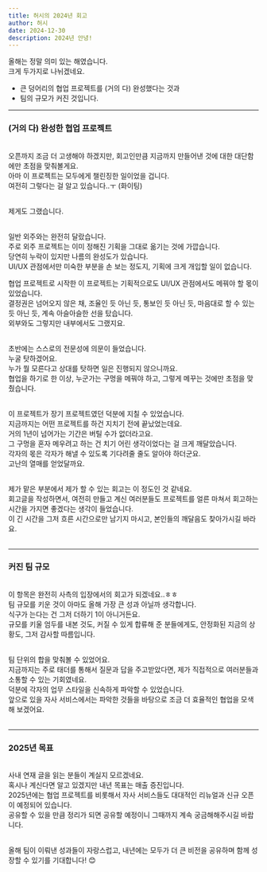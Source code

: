 ```yaml
---
title: 허시의 2024년 회고
author: 허시
date: 2024-12-30
description: 2024년 안녕!
---
```


올해는 정말 의미 있는 해였습니다.<br>
크게 두가지로 나뉘겠네요.<br>
* 큰 덩어리의 협업 프로젝트를 (거의 다) 완성했다는 것과
* 팀의 규모가 커진 것입니다.<br>

---
### (거의 다) 완성한 협업 프로젝트
<br>
오픈까지 조금 더 고생해야 하겠지만, 회고인만큼 지금까지 만들어낸 것에 대한 대단함에만 초점을 맞춰볼게요.<br>
아마 이 프로젝트는 모두에게 챌린징한 일이었을 겁니다.<br>
여전히 그렇다는 걸 알고 있습니다..ㅜ (화이팅)<br><br>

제게도 그랬습니다.<br><br>

일반 외주와는 완전히 달랐습니다.<br>
주로 외주 프로젝트는 이미 정해진 기획을 그대로 옮기는 것에 가깝습니다.<br>
당연히 누락이 있지만 나름의 완성도가 있습니다.<br>
UI/UX 관점에서만 미숙한 부분을 손 보는 정도지, 기획에 크게 개입할 일이 없습니다.<br>

협업 프로젝트로 시작한 이 프로젝트는 기획적으로도 UI/UX 관점에서도 메꿔야 할 몫이 있었습니다.<br>
결정권은 넘어오지 않은 채, 조율인 듯 아닌 듯, 통보인 듯 아닌 듯, 마음대로 할 수 있는 듯 아닌 듯, 계속 아슬아슬한 선을 탔습니다.<br>
외부와도 그렇지만 내부에서도 그랬지요.<br><br>

초반에는 스스로의 전문성에 의문이 들었습니다.<br>
누굴 탓하겠어요.<br>
누가 뭘 모른다고 상대를 탓하면 일은 진행되지 않으니까요.<br>
협업을 하기로 한 이상, 누군가는 구멍을 메꿔야 하고, 그렇게 메꾸는 것에만 초점을 맞췄습니다.<br><br>

이 프로젝트가 장기 프로젝트였던 덕분에 지칠 수 있었습니다.<br>
지금까지는 어떤 프로젝트를 하건 지치기 전에 끝났었는데요.<br>
거의 1년이 넘어가는 기간은 버틸 수가 없더라고요.<br>
그 구멍을 혼자 메우려고 하는 건 치기 어린 생각이었다는 걸 크게 깨달았습니다.<br>
각자의 몫은 각자가 해낼 수 있도록 기다려줄 줄도 알아야 하더군요.<br>
고난의 열매를 얻었달까요.<br><br>

제가 맡은 부분에서 제가 할 수 있는 회고는 이 정도인 것 같네요.<br>
회고글을 작성하면서, 여전히 만들고 계신 여러분들도 프로젝트를 얼른 마쳐서 회고하는 시간을 가지면 좋겠다는 생각이 들었습니다.<br>
이 긴 시간을 그저 흐른 시간으로만 남기지 마시고, 본인들의 깨달음도 찾아가시길 바라요.<br><br>

---
### 커진 팀 규모
<br>
이 항목은 완전히 사측의 입장에서의 회고가 되겠네요..ㅎㅎ<br>
팀 규모를 키운 것이 아마도 올해 가장 큰 성과 아닐까 생각합니다.<br>
식구가 는다는 건 그저 더하기 1이 아니거든요.<br>
규모를 키울 엄두를 내본 것도, 커질 수 있게 합류해 준 분들에게도, 안정화된 지금의 상황도, 그저 감사할 따름입니다.<br><br>

팀 단위의 합을 맞춰볼 수 있었어요.<br>
지금까지는 주로 태더를 통해서 질문과 답을 주고받았다면, 제가 직접적으로 여러분들과 소통할 수 있는 기회였네요.<br>
덕분에 각자의 업무 스타일을 신속하게 파악할 수 있었습니다.<br>
앞으로 있을 자사 서비스에서는 파악한 것들을 바탕으로 조금 더 효율적인 협업을 모색해 보겠어요.<br><br>

---
### 2025년 목표
<br>
사내 연재 글을 읽는 분들이 계실지 모르겠네요.<br>
혹시나 계신다면 알고 있겠지만 내년 목표는 매출 증진입니다.<br>
2025년에는 협업 프로젝트를 비롯해서 자사 서비스들도 대대적인 리뉴얼과 신규 오픈이 예정되어 있습니다.<br>
공유할 수 있을 만큼 정리가 되면 공유할 예정이니 그때까지 계속 궁금해해주시길 바랍니다.<br><br>

올해 팀이 이뤄낸 성과들이 자랑스럽고, 내년에는 모두가 더 큰 비전을 공유하며 함께 성장할 수 있기를 기대합니다! 😊